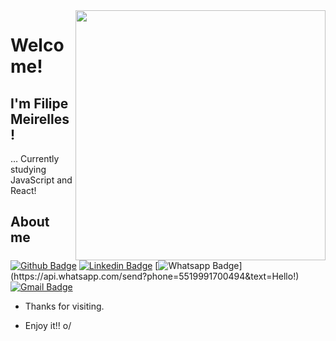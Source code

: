 <img align="right" width="400" height="400" src="coloque_o_link_de_uma_foto_ou_gif_aqui">

# Welcome!

## I'm Filipe Meirelles!

… Currently studying JavaScript and React!


## About me 
[![Github Badge](https://img.shields.io/badge/-Github-000?style=flat-square&logo=Github&logoColor=white&link=https://github.com/filipemeirelles)](https://github.com/filipemeirelles)
[![Linkedin Badge](https://img.shields.io/badge/-LinkedIn-blue?style=flat-square&logo=Linkedin&logoColor=white&link=https://www.linkedin.com/in/filipe-meirelles-2a956242/)](https://www.linkedin.com/in/filipe-meirelles-2a956242/)
[![Whatsapp Badge](https://img.shields.io/badge/-Whatsapp-4CA143?style=flat-square&labelColor=4CA143&logo=whatsapp&logoColor=white&link=https://api.whatsapp.com/send?phone=5519991700494&text=Hello!)](https://api.whatsapp.com/send?phone=5519991700494&text=Hello!)
[![Gmail Badge](https://img.shields.io/badge/-Gmail-c14438?style=flat-square&logo=Gmail&logoColor=white&link=mailto:fmeirelles91@gmail.com)](mailto:fmeirelles91@gmail.com)

- Thanks for visiting. 

- Enjoy it!! o/
